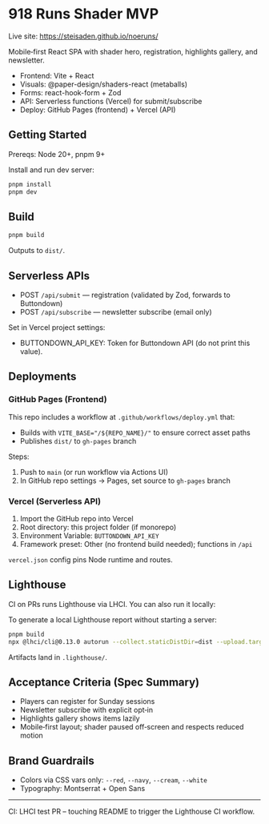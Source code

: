 # 918 Runs Shader MVP

Live site: https://steisaden.github.io/noeruns/

Mobile‑first React SPA with shader hero, registration, highlights gallery, and newsletter.

- Frontend: Vite + React
- Visuals: @paper-design/shaders-react (metaballs)
- Forms: react-hook-form + Zod
- API: Serverless functions (Vercel) for submit/subscribe
- Deploy: GitHub Pages (frontend) + Vercel (API)

## Getting Started

Prereqs: Node 20+, pnpm 9+

Install and run dev server:

```bash
pnpm install
pnpm dev
```

## Build

```bash
pnpm build
```
Outputs to `dist/`.

## Serverless APIs

- POST `/api/submit` — registration (validated by Zod, forwards to Buttondown)
- POST `/api/subscribe` — newsletter subscribe (email only)

Set in Vercel project settings:
- BUTTONDOWN_API_KEY: Token for Buttondown API (do not print this value).

## Deployments

### GitHub Pages (Frontend)

This repo includes a workflow at `.github/workflows/deploy.yml` that:
- Builds with `VITE_BASE="/${REPO_NAME}/"` to ensure correct asset paths
- Publishes `dist/` to `gh-pages` branch

Steps:
1) Push to `main` (or run workflow via Actions UI)
2) In GitHub repo settings → Pages, set source to `gh-pages` branch

### Vercel (Serverless API)

1) Import the GitHub repo into Vercel
2) Root directory: this project folder (if monorepo)
3) Environment Variable: `BUTTONDOWN_API_KEY`
4) Framework preset: Other (no frontend build needed); functions in `/api`

`vercel.json` config pins Node runtime and routes.

## Lighthouse

CI on PRs runs Lighthouse via LHCI. You can also run it locally:

To generate a local Lighthouse report without starting a server:

```bash
pnpm build
npx @lhci/cli@0.13.0 autorun --collect.staticDistDir=dist --upload.target=filesystem --upload.outputDir=.lighthouse
```

Artifacts land in `.lighthouse/`.

## Acceptance Criteria (Spec Summary)

- Players can register for Sunday sessions
- Newsletter subscribe with explicit opt‑in
- Highlights gallery shows items lazily
- Mobile‑first layout; shader paused off‑screen and respects reduced motion

## Brand Guardrails

- Colors via CSS vars only: `--red`, `--navy`, `--cream`, `--white`
- Typography: Montserrat + Open Sans

---

CI: LHCI test PR – touching README to trigger the Lighthouse CI workflow.
